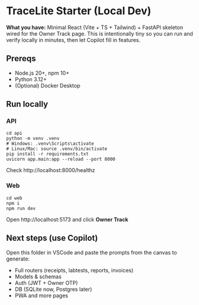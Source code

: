 # TraceLite Starter (Local Dev)

**What you have:** Minimal React (Vite + TS + Tailwind) + FastAPI skeleton wired for the Owner Track page.
This is intentionally tiny so you can run and verify locally in minutes, then let Copilot fill in features.

## Prereqs
- Node.js 20+, npm 10+
- Python 3.12+
- (Optional) Docker Desktop

## Run locally
### API
```
cd api
python -m venv .venv
# Windows: .venv\Scripts\activate
# Linux/Mac: source .venv/bin/activate
pip install -r requirements.txt
uvicorn app.main:app --reload --port 8000
```
Check http://localhost:8000/healthz

### Web
```
cd web
npm i
npm run dev
```
Open http://localhost:5173 and click **Owner Track**

## Next steps (use Copilot)
Open this folder in VSCode and paste the prompts from the canvas to generate:
- Full routers (receipts, labtests, reports, invoices)
- Models & schemas
- Auth (JWT + Owner OTP)
- DB (SQLite now, Postgres later)
- PWA and more pages